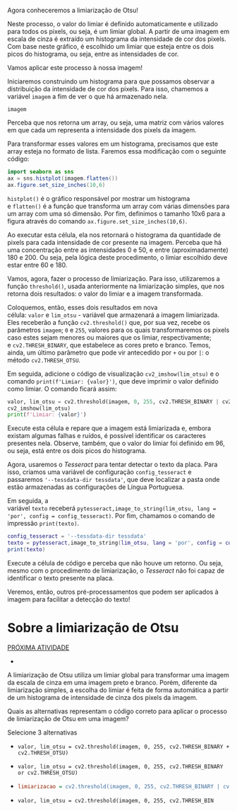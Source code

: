 Agora conheceremos a limiarização de Otsu!

Neste processo, o valor do limiar é definido automaticamente e utilizado para todos os pixels, ou seja, é um limiar global. A partir de uma imagem em escala de cinza é extraído um histograma da intensidade de cor dos pixels. Com base neste gráfico, é escolhido um limiar que esteja entre os dois picos do histograma, ou seja, entre as intensidades de cor.

Vamos aplicar este processo à nossa imagem!

Iniciaremos construindo um histograma para que possamos observar a distribuição da intensidade de cor dos pixels. Para isso, chamemos a variável `imagem` a fim de ver o que há armazenado nela.

```undefined
imagem
```

Perceba que nos retorna um array, ou seja, uma matriz com vários valores em que cada um representa a intensidade dos pixels da imagem.

Para transformar esses valores em um histograma, precisamos que este array esteja no formato de lista. Faremos essa modificação com o seguinte código:

```java
import seaborn as sns
ax = sns.histplot(imagem.flatten())
ax.figure.set_size_inches(10,6)
```

`histplot()` é o gráfico responsável por mostrar um histograma e `flatten()` é a função que transforma um array com várias dimensões para um array com uma só dimensão. Por fim, definimos o tamanho 10x6 para a figura através do comando `ax.figure.set_size_inches(10,6)`.

Ao executar esta célula, ela nos retornará o histograma da quantidade de pixels para cada intensidade de cor presente na imagem. Perceba que há uma concentração entre as intensidades 0 e 50, e entre (aproximadamente) 180 e 200. Ou seja, pela lógica deste procedimento, o limiar escolhido deve estar entre 60 e 180.

Vamos, agora, fazer o processo de limiarização. Para isso, utilizaremos a função `threshold()`, usada anteriormente na limiarização simples, que nos retorna dois resultados: o valor do limiar e a imagem transformada.

Coloquemos, então, esses dois resultados em nova célula: `valor` e `lim_otsu` - variável que armazenará a imagem limiarizada. Eles receberão a função `cv2.threshold()` que, por sua vez, recebe os parâmetros `imagem`; `0` e `255`, valores para os quais transformaremos os pixels caso estes sejam menores ou maiores que os limiar, respectivamente; e `cv2.THRESH_BINARY`, que estabelece as cores preto e branco. Temos, ainda, um último parâmetro que pode vir antecedido por `+` ou por `|`: o método `cv2.THRESH_OTSU`.

Em seguida, adicione o código de visualização `cv2_imshow(lim_otsu)` e o comando `print(f'Limiar: {valor}')`, que deve imprimir o valor definido como limiar. O comando ficará assim:

```python
valor, lim_otsu = cv2.threshold(imagem, 0, 255, cv2.THRESH_BINARY | cv2.THRESH_OTSU)
cv2_imshow(lim_otsu)
print(f'Limiar: {valor}')
```

Execute esta célula e repare que a imagem está limiarizada e, embora existam algumas falhas e ruídos, é possível identificar os caracteres presentes nela. Observe, também, que o valor do limiar foi definido em 96, ou seja, está entre os dois picos do histograma.

Agora, usaremos o _Tesseract_ para tentar detectar o texto da placa. Para isso, criamos uma variável de configuração `config_tesseract` e passaremos `'--tessdata-dir tessdata'`, que deve localizar a pasta onde estão armazenadas as configurações de Língua Portuguesa.

Em seguida, a variável `texto` receberá `pytesseract,image_to_string(lim_otsu, lang = 'por', config = config_tesseract)`. Por fim, chamamos o comando de impressão `print(texto)`.

```lua
config_tesseract = '--tessdata-dir tessdata'
texto = pytesseract,image_to_string(lim_otsu, lang = 'por', config = config_tesseract)
print(texto)
```

Execute a célula de código e perceba que não houve um retorno. Ou seja, mesmo com o procedimento de limiarização, o _Tesseract_ não foi capaz de identificar o texto presente na placa.

Veremos, então, outros pré-processamentos que podem ser aplicados à imagem para facilitar a detecção do texto!

# Sobre a limiarização de Otsu

[PRÓXIMA ATIVIDADE](https://cursos.alura.com.br/course/visao-computacional-deteccao-texto-placas-carro/task/113513/next)

-   [](https://cursos.alura.com.br/suggestions/new/visao-computacional-deteccao-texto-placas-carro/113513/question)

A limiarização de Otsu utiliza um limiar global para transformar uma imagem da escala de cinza em uma imagem preto e branco. Porém, diferente da limiarização simples, a escolha do limiar é feita de forma automática a partir de um histograma de intensidade de cinza dos pixels da imagem.

Quais as alternativas representam o código correto para aplicar o processo de limiarização de Otsu em uma imagem?

Selecione 3 alternativas

-   ```undefined
    valor, lim_otsu = cv2.threshold(imagem, 0, 255, cv2.THRESH_BINARY + cv2.THRESH_OTSU)
    ```
    
-   ```undefined
    valor, lim_otsu = cv2.threshold(imagem, 0, 255, cv2.THRESH_BINARY or cv2.THRESH_OTSU)
    ```
    
-   ```ini
    limiarizacao = cv2.threshold(imagem, 0, 255, cv2.THRESH_BINARY | cv2.THRESH_OTSU)
    ```
    
-   ```undefined
    valor, lim_otsu = cv2.threshold(imagem, 0, 255, cv2.THRESH_BIN
    ```